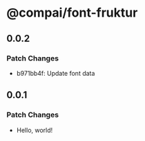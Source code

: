 # @compai/font-fruktur

## 0.0.2

### Patch Changes

- b971bb4f: Update font data

## 0.0.1

### Patch Changes

- Hello, world!
